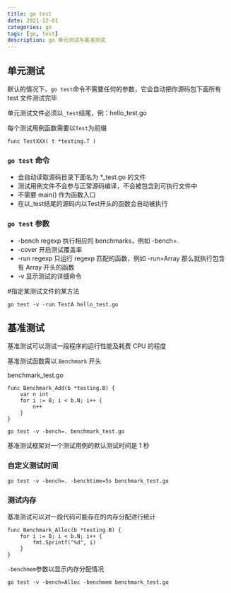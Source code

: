```yaml
---
title: go test
date: 2021-12-01
categories: go
tags: [go, test]
description: go 单元测试与基准测试
---
```


## 单元测试
默认的情况下，`go test`命令不需要任何的参数，它会自动把你源码包下面所有 test 文件测试完毕

单元测试文件必须以`_test`结尾，例：hello_test.go

每个测试用例函数需要以`Test`为前缀

```
func TestXXX( t *testing.T )
```

### `go test` 命令
- 会自动读取源码目录下面名为 *_test.go 的文件
- 测试用例文件不会参与正常源码编译，不会被包含到可执行文件中
- 不需要 main() 作为函数入口
- 在以_test结尾的源码内以Test开头的函数会自动被执行

### `go test` 参数
- -bench regexp 执行相应的 benchmarks，例如 -bench=.
- -cover 开启测试覆盖率
- -run regexp 只运行 regexp 匹配的函数，例如 -run=Array 那么就执行包含有 Array 开头的函数
- -v 显示测试的详细命令


#指定某测试文件的某方法
```
go test -v -run TestA hello_test.go
```

## 基准测试
基准测试可以测试一段程序的运行性能及耗费 CPU 的程度

基准测试函数需以 `Benchmark` 开头

benchmark_test.go

``` golang
func Benchmark_Add(b *testing.B) {
    var n int
    for i := 0; i < b.N; i++ {
        n++
    }
}
```

```
go test -v -bench=. benchmark_test.go
```
基准测试框架对一个测试用例的默认测试时间是 1 秒

### 自定义测试时间
```
go test -v -bench=. -benchtime=5s benchmark_test.go
```

### 测试内存
基准测试可以对一段代码可能存在的内存分配进行统计
```golang
func Benchmark_Alloc(b *testing.B) {
    for i := 0; i < b.N; i++ {
        fmt.Sprintf("%d", i)
    }
}
```
`-benchmem`参数以显示内存分配情况
```
go test -v -bench=Alloc -benchmem benchmark_test.go
```